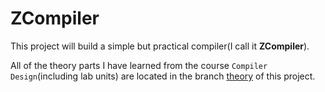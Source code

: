 # ZCompiler
This project will build a simple but practical compiler(I call it **ZCompiler**).

All of the theory parts I have learned from the course `Compiler Design`(including lab units) are located in the branch [theory](https://github.com/sulxxy/Course_Compiler_Design/tree/theory) of this project.
